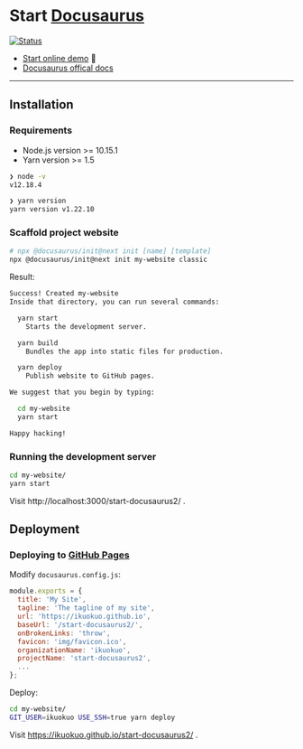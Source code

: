 # Start [Docusaurus][]

[Docusaurus]: https://github.com/facebook/docusaurus

[![Status](https://img.shields.io/badge/Docusaurus-v2-brightgreen)](https://github.com/facebook/docusaurus)

* [Start online demo](https://ikuokuo.github.io/start-docusaurus2/) 👀
* [Docusaurus offical docs](https://v2.docusaurus.io/docs/)

---

## Installation

### Requirements

* Node.js version >= 10.15.1
* Yarn version >= 1.5

```zsh
❯ node -v
v12.18.4

❯ yarn version
yarn version v1.22.10
```

### Scaffold project website

```zsh
# npx @docusaurus/init@next init [name] [template]
npx @docusaurus/init@next init my-website classic
```

Result:

```zsh
Success! Created my-website
Inside that directory, you can run several commands:

  yarn start
    Starts the development server.

  yarn build
    Bundles the app into static files for production.

  yarn deploy
    Publish website to GitHub pages.

We suggest that you begin by typing:

  cd my-website
  yarn start

Happy hacking!
```

### Running the development server

```zsh
cd my-website/
yarn start
```

Visit http://localhost:3000/start-docusaurus2/ .

## Deployment

### Deploying to [GitHub Pages][]

[GitHub Pages]: https://docs.github.com/en/free-pro-team@latest/github/working-with-github-pages/about-github-pages#about-github-pages

Modify `docusaurus.config.js`:

```js
module.exports = {
  title: 'My Site',
  tagline: 'The tagline of my site',
  url: 'https://ikuokuo.github.io',
  baseUrl: '/start-docusaurus2/',
  onBrokenLinks: 'throw',
  favicon: 'img/favicon.ico',
  organizationName: 'ikuokuo',
  projectName: 'start-docusaurus2',
  ...
};
```

Deploy:

```zsh
cd my-website/
GIT_USER=ikuokuo USE_SSH=true yarn deploy
```

Visit https://ikuokuo.github.io/start-docusaurus2/ .

<!--
❯ vi ~/.ssh/config
Host github.com
  HostName github.com
  User ikuokuo
  PreferredAuthentications publickey
  IdentityFile ~/.ssh/ik_rsa
-->
